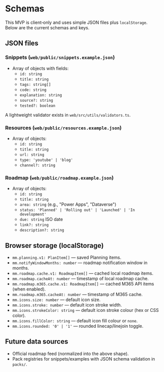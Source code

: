 # Schemas

This MVP is client‑only and uses simple JSON files plus `localStorage`. Below are the current schemas and keys.

## JSON files

### Snippets (`web/public/snippets.example.json`)

- Array of objects with fields:
  - `id: string`
  - `title: string`
  - `tags: string[]`
  - `code: string`
  - `explanation: string`
  - `source?: string`
  - `tested?: boolean`

A lightweight validator exists in `web/src/utils/validators.ts`.

### Resources (`web/public/resources.example.json`)

- Array of objects:
  - `id: string`
  - `title: string`
  - `url: string`
  - `type: 'youtube' | 'blog'`
  - `channel?: string`

### Roadmap (`web/public/roadmap.example.json`)

- Array of objects:
  - `id: string`
  - `title: string`
  - `area: string` (e.g., "Power Apps", "Dataverse")
  - `status: 'Planned' | 'Rolling out' | 'Launched' | 'In development'`
  - `due: string` ISO date
  - `link?: string`
  - `description?: string`

## Browser storage (localStorage)

- `mm.planning.v1: PlanItem[]` — saved Planning items.
- `mm.notifyWindowMonths: number` — roadmap notification window in months.
- `mm.roadmap.cache.v1: RoadmapItem[]` — cached local roadmap items.
- `mm.roadmap.cacheAt: number` — timestamp of local roadmap cache.
- `mm.roadmap.m365.cache.v1: RoadmapItem[]` — cached M365 API items (when enabled).
- `mm.roadmap.m365.cacheAt: number` — timestamp of M365 cache.
- `mm.icons.size: number` — default icon size.
- `mm.icons.stroke: number` — default icon stroke width.
- `mm.icons.strokeColor: string` — default icon stroke colour (hex or CSS color).
- `mm.icons.fillColor: string` — default icon fill colour or `none`.
- `mm.icons.rounded: '0' | '1'` — rounded linecap/linejoin toggle.

## Future data sources

- Official roadmap feed (normalized into the above shape).
- Pack registries for snippets/examples with JSON schema validation in `packs/`.
